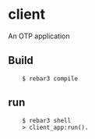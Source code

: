 client
=====

An OTP application

Build
-----
		$ rebar3 compile

run
----

		$ rebar3 shell
		> client_app:run().
